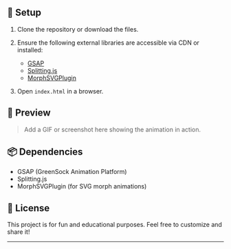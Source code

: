 
## 🔧 Setup

1. Clone the repository or download the files.
2. Ensure the following external libraries are accessible via CDN or installed:
   - [GSAP](https://cdnjs.com/libraries/gsap)
   - [Splitting.js](https://unpkg.com/splitting)
   - [MorphSVGPlugin](https://s3-us-west-2.amazonaws.com/s.cdpn.io/16327/MorphSVGPlugin3.min.js)

3. Open `index.html` in a browser.

## 📸 Preview

> Add a GIF or screenshot here showing the animation in action.

## 📦 Dependencies

- GSAP (GreenSock Animation Platform)
- Splitting.js
- MorphSVGPlugin (for SVG morph animations)

## 📜 License

This project is for fun and educational purposes. Feel free to customize and share it!

---


